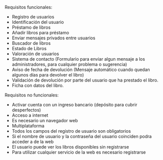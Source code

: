 Requisitos funcionales:
- Registro de usuarios
- Identificación del usuario
- Préstamo de libros
- Añadir libros para préstamo
- Enviar mensajes privados entre usuarios
- Buscador de libros
- Estado de Libros
- Valoración de usuarios
- Sistema de contacto (Formulario para enviar algun mensaje a los administradores, para cualquier problema o sugerencia)
- Aviso de fecha de devolución (Mensaje automático cuando quedan algunos días para devolver el libro)
- Validación de devolución por parte del usuario que ha prestado el libro. 
- Ficha con datos del libro. 

Requisitos no funcionales:
- Activar cuenta con un ingreso bancario (depósito para cubrir desperfectos)
- Acceso a internet
- Es necesario un navegador web
- Multiplataforma
- Todos los campos del registro de usuario son obligatorios
- Si el nombre de usuario y la contraseña del usuario coinciden podra acceder a de la web
- El usuario puede ver los libros disponibles sin registrarse
- Para utilizar cualquier servicio de la web es necesario registrarse
